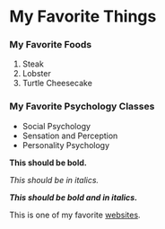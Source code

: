 <!--Make a title for your homework using the largest heading-->

# My Favorite Things

<!--Create an subtitle using a smaller heading for your favorite
foods-->

### My Favorite Foods

<!--Create an ordered list of your three favorite foods-->

1. Steak
2. Lobster
3. Turtle Cheesecake

<!--Create an subtitle using a the same heading you used before\
for your favorite
psychology classes-->

### My Favorite Psychology Classes

<!--Create an unordered list of your three favorite psych classes-->

* Social Psychology
* Sensation and Perception
* Personality Psychology

<!--Make the following bold-->

**This should be bold.**

<!--Make the following italicized-->

*This should be in italics.*

<!--Make the following bold and italicized-->

***This should be bold and in italics.***

<!--Create a link to one of your favorite websites-->
This is one of my favorite [websites](http://www.amazon.com).